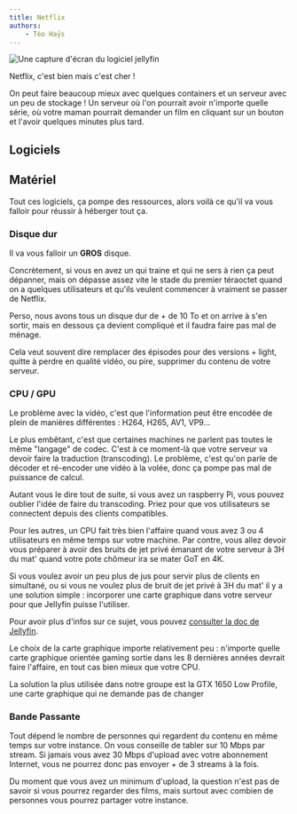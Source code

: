 ```yaml
---
title: Netflix
authors:
    - Téo Haÿs
---
```


![Une capture d'écran du logiciel jellyfin](images/jellyfin_screen.png)

Netflix, c'est bien mais c'est cher !

On peut faire beaucoup mieux avec quelques containers et un serveur avec un peu de stockage ! Un serveur où l'on pourrait avoir n'importe quelle série, où votre maman pourrait demander un film en cliquant sur un bouton et l'avoir quelques minutes plus tard.

## Logiciels

## Matériel

Tout ces logiciels, ça pompe des ressources, alors voilà ce qu'il va vous falloir pour réussir à héberger tout ça.

### Disque dur

Il va vous falloir un **GROS** disque.

Concrètement, si vous en avez un qui traine et qui ne sers à rien ça peut dépanner, mais on dépasse assez vite le stade du premier téraoctet quand on a quelques utilisateurs et qu'ils veulent commencer à vraiment se passer de Netflix.

Perso, nous avons tous un disque dur de + de 10 To et on arrive à s'en sortir, mais en dessous ça devient compliqué et il faudra faire pas mal de ménage.

Cela veut souvent dire remplacer des épisodes pour des versions + light, quitte à perdre en qualité vidéo, ou pire, supprimer du contenu de votre serveur.

### CPU / GPU

Le problème avec la vidéo, c'est que l'information peut être encodée de plein de manières différentes : H264, H265, AV1, VP9... 

Le plus embêtant, c'est que certaines machines ne parlent pas toutes le même "langage" de codec. C'est à ce moment-là que votre serveur va devoir faire la traduction (transcoding). Le problème, c'est qu'on parle de décoder et ré-encoder une vidéo à la volée, donc ça pompe pas mal de puissance de calcul.

Autant vous le dire tout de suite, si vous avez un raspberry Pi, vous pouvez oublier l'idée de faire du transcoding. Priez pour que vos utilisateurs se connectent depuis des clients compatibles.

Pour les autres, un CPU fait très bien l'affaire quand vous avez 3 ou 4 utilisateurs en même temps sur votre machine. Par contre, vous allez devoir vous préparer à avoir des bruits de jet privé émanant de votre serveur à 3H du mat' quand votre pote chômeur ira se mater GoT en 4K.

Si vous voulez avoir un peu plus de jus pour servir plus de clients en simultané, ou si vous ne voulez plus de bruit de jet privé à 3H du mat' il y a une solution simple : incorporer une carte graphique dans votre serveur pour que Jellyfin puisse l'utiliser.

Pour avoir plus d'infos sur ce sujet, vous pouvez [consulter la doc de Jellyfin](https://jellyfin.org/docs/general/administration/hardware-acceleration/).

Le choix de la carte graphique importe relativement peu : n'importe quelle carte graphique orientée gaming sortie dans les 8 dernières années devrait faire l'affaire, en tout cas bien mieux que votre CPU.



La solution la plus utilisée dans notre groupe est la GTX 1650 Low Profile, une carte graphique qui ne demande pas de changer

### Bande Passante

Tout dépend le nombre de personnes qui regardent du contenu en même temps sur votre instance. On vous conseille de tabler sur 10 Mbps par stream. Si jamais vous avez 30 Mbps d'upload avec votre abonnement Internet, vous ne pourrez donc pas envoyer + de 3 streams à la fois.

Du moment que vous avez un minimum d'upload, la question n'est pas de savoir si vous pourrez regarder des films, mais surtout avec combien de personnes vous pourrez partager votre instance.